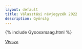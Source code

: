 ```yaml
---
layout: default
title: Választási névjegyzék 2022
description: Győrság
---
```


{% include Gyooxxrsaag.html %}

[Vissza](./)